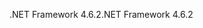 <span data-ttu-id="57f19-101">.NET Framework 4.6.2</span><span class="sxs-lookup"><span data-stu-id="57f19-101">.NET Framework 4.6.2</span></span>